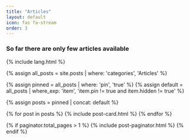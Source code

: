 ```yaml
---
title: "Articles"
layout: default
icon: fas fa-stream
order: 3
---
```


<h3>So far there are only few articles available</h3>

{% include lang.html %}

{% assign all_posts = site.posts | where: 'categories', 'Articles' %}

{% assign pinned = all_posts | where: 'pin', 'true' %}
{% assign default = all_posts | where_exp: 'item', 'item.pin != true and item.hidden != true' %}

{% assign posts = pinned | concat: default %}

<div id="post-list" class="flex-grow-1 px-xl-1">
  {% for post in posts %}
    {% include post-card.html %}
  {% endfor %}
</div>
<!-- #post-list -->

{% if paginator.total_pages > 1 %}
  {% include post-paginator.html %}
{% endif %}